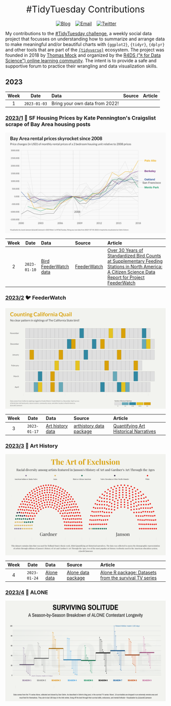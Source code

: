<h1 style="font-weight:normal" align="center">
  &nbsp;#TidyTuesday Contributions&nbsp;
</h1>

<div align="center">

&nbsp;&nbsp;&nbsp;
<a href="https://jacobjameson.com"><img border="0" alt="Blog" src="https://assets.dryicons.com/uploads/icon/svg/4926/home.svg" width="35" height="35"></a>&nbsp;&nbsp;&nbsp;
<a href="mailto:jacobjameson@g.harvard.edu"><img border="0" alt="Email" src="https://assets.dryicons.com/uploads/icon/svg/8009/02dc3a5c-6504-4347-85fb-3f510cfecc45.svg" width="35" height="35"></a>&nbsp;&nbsp;&nbsp;
<a href="https://twitter.com/JacobCJameson"><img border="0" alt="Twitter" src="https://assets.dryicons.com/uploads/icon/svg/8385/c23f7ffc-ca8d-4246-8978-ce9f6d5bcc99.svg" width="35" height="35"></a>&nbsp;&nbsp;&nbsp;

</div>


My contributions to the [#TidyTuesday challenge](https://github.com/rfordatascience/tidytuesday), a weekly social data project that focusses on understanding how to summarize and arrange data to make meaningful and/or beautiful charts with `{ggplot2}`, `{tidyr}`, `{dplyr}` and other tools that are part of the [`{tidyverse}`](https://www.tidyverse.org/) ecosystem. The project was founded in 2018 by [Thomas Mock](https://thomasmock.netlify.com/) and organized by the [R4DS ("`R` for Data Science") online learning community](https://twitter.com/r4dscommunity). The intent is to provide a safe and supportive forum to practice their wrangling and data visualization skills.  


## 2023

| Week | Date | Data | Source | Article
| :---: | :---: | :--- | :--- | :---|
| 1 | `2023-01-03` | Bring your own data from 2022! | | |

### [2023/1](https://github.com/jacobjameson/TidyTuesday/blob/main/2023/2023-01-03/) 🏡 SF Housing Prices by Kate Pennington's Craigslist scrape of Bay Area housing posts 

![./2023/2023-01-03/w1.png](https://raw.githubusercontent.com/jacobjameson/TidyTuesday/main/2023/2023-01-03/w1.png)


| Week | Date | Data | Source | Article
| :---: | :---: | :--- | :--- | :---|
 2 | `2023-01-10` | [Bird FeederWatch data](2022-01-10/readme.md) | [FeederWatch](https://feederwatch.org/explore/raw-dataset-requests/) | [Over 30 Years of Standardized Bird Counts at Supplementary Feeding Stations in North America: A Citizen Science Data Report for Project FeederWatch](https://www.frontiersin.org/articles/10.3389/fevo.2021.619682/full) |
 
### [2023/2](https://github.com/jacobjameson/TidyTuesday/blob/main/2023/2023-01-10/) 🐦 FeederWatch

![./2023/2023-01-10/w2.png](https://raw.githubusercontent.com/jacobjameson/TidyTuesday/main/2023/2023-01-10/w2.png)


| Week | Date | Data | Source | Article
| :---: | :---: | :--- | :--- | :---|
| 3 | `2023-01-17` | [Art history data](2023-01-17/readme.md) | [arthistory data package](https://saralemus7.github.io/arthistory/) | [Quantifying Art Historical Narratives](https://github.com/hollandstam1/thesis/blob/main/_book/Quantifying-Art-Historical-Narratives.pdf) |

### [2023/3](https://github.com/jacobjameson/TidyTuesday/blob/main/2023/2023-01-17/) 🎨 Art History

![./2023/2023-01-10/w2.png](https://raw.githubusercontent.com/jacobjameson/TidyTuesday/main/2023/2023-01-17/w3.png)



| Week | Date | Data | Source | Article
| :---: | :---: | :--- | :--- | :---|
| 4 | `2023-01-24` | [Alone data](2023-01-24/readme.md) | [Alone data package](https://github.com/doehm/alone) | [Alone R package: Datasets from the survival TV series](https://gradientdescending.com/alone-r-package-datasets-from-the-survival-tv-series/) |

### [2023/4](https://github.com/jacobjameson/TidyTuesday/blob/main/2023/2023-01-24/) 🐻 ALONE

![./2023/2023-01-10/w2.png](https://raw.githubusercontent.com/jacobjameson/TidyTuesday/main/2023/2023-01-24/w4.png)
